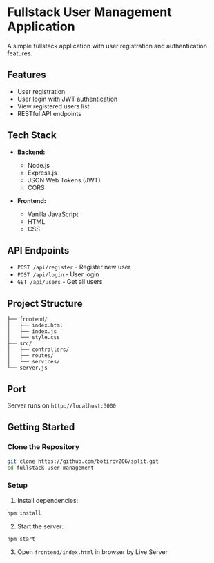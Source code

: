 # Fullstack User Management Application

A simple fullstack application with user registration and authentication features.

## Features

- User registration
- User login with JWT authentication
- View registered users list
- RESTful API endpoints

## Tech Stack

- **Backend:**
  - Node.js
  - Express.js
  - JSON Web Tokens (JWT)
  - CORS

- **Frontend:**
  - Vanilla JavaScript
  - HTML
  - CSS

## API Endpoints

- `POST /api/register` - Register new user
- `POST /api/login` - User login
- `GET /api/users` - Get all users

## Project Structure

```
├── frontend/
│   ├── index.html
│   ├── index.js
│   └── style.css
├── src/
│   ├── controllers/
│   ├── routes/
│   └── services/
└── server.js
```

## Port

Server runs on `http://localhost:3000`

## Getting Started


### Clone the Repository

```bash
git clone https://github.com/botirov206/split.git
cd fullstack-user-management
```

### Setup

1. Install dependencies:
```bash
npm install
```

2. Start the server:
```bash
npm start
```

3. Open `frontend/index.html` in browser by Live Server

